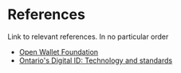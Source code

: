 # References
Link to relevant references. In no particular order

* [Open Wallet Foundation](https://www.linuxfoundation.org/press/linux-foundation-announces-an-intent-to-form-the-openwallet-foundation)
* [Ontario's Digital ID: Technology and standards](https://www.ontario.ca/page/ontarios-digital-id-technology-and-standards)


